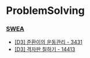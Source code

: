 # ProblemSolving

### [SWEA](https://github.com/SSangRRae/ProblemSolving/tree/main/SWEA)
- [[D3] 준환이의 운동관리 - 3431](https://github.com/SSangRRae/ProblemSolving/tree/main/SWEA/D3/3431.%E2%80%85%EC%A4%80%ED%99%98%EC%9D%B4%EC%9D%98%E2%80%85%EC%9A%B4%EB%8F%99%EA%B4%80%EB%A6%AC)
- [[D3] 격자판 칠하기 - 14413](https://github.com/SSangRRae/ProblemSolving/tree/main/SWEA/D3/14413.%E2%80%85%EA%B2%A9%EC%9E%90%ED%8C%90%E2%80%85%EC%B9%A0%ED%95%98%EA%B8%B0)

